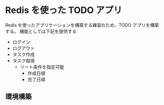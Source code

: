 # Redis を使った TODO アプリ

Redis を使ったアプリケーションを構築する練習のため、TODO アプリを構築する。
機能としては下記を提供する

- ログイン
- ログアウト
- タスク作成
- タスク取得
  - ソート条件を指定可能
    - 作成日順
    - 完了日順

## 環境構築
